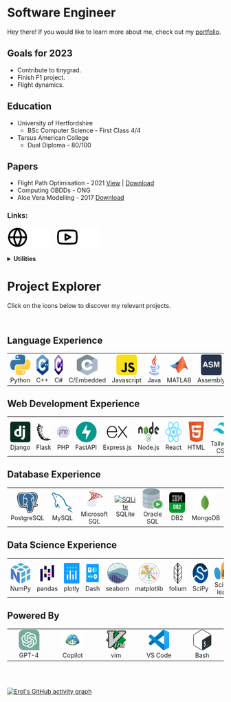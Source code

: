 # Software Engineer
Hey there! If you would like to learn more about me, check out my [portfolio](https://erolgelbul.com).


## Goals for 2023
* Contribute to tinygrad.
* Finish F1 project.
* Flight dynamics.


## Education

* University of Hertfordshire
  * BSc Computer Science - First Class 4/4
* Tarsus American College
  * Dual Diploma - 80/100

## Papers

* Flight Path Optimisation - 2021 [View](https://github.com/ErolGelbul/flight_path_optimisation) | [Download](https://drive.google.com/uc?export=download&id=1VK_rEmZJwPXao4yiDcjorkwUDwh60QAO)
* Computing OBDDs - ONG
* Aloe Vera Modelling - 2017 [Download](https://drive.google.com/uc?export=download&id=18VCWm5miUQJ5SFZ06rLlY7nB7DBAvRoQ)


### Links:
[![website](./img/globe-light.svg)](https://erolgelbul.com#gh-light-mode-only)
[![website](./img/globe-dark.svg)](https://erolgelbul.com#gh-dark-mode-only)
&nbsp;&nbsp;
[![website](./img/youtube-light.svg)](https://youtube.com/erolgelbul#gh-light-mode-only)
[![website](./img/youtube-dark.svg)](https://youtube.com/erolgelbul#gh-dark-mode-only)
&nbsp;&nbsp;


<details>
<summary><b>Utilities</b></summary>

### 09/04/2023:
![Profile views](https://komarev.com/ghpvc/?username=erolgelbul&color=blue)
</details>


# Project Explorer

Click on the icons below to discover my relevant projects.


<br>
<h2 align="left" id="macropower-tech">Language Experience</h2>
<table>
  <tr>
    <td align="center" width="96">
      <a href="https://github.com/ErolGelbul/the_brain">
        <img src="./img/tech/python.svg" width="48" height="48" alt="Python" />
      </a>
      <br>Python
    </td>
    <td align="center" width="96">
      <a href="https://github.com/ErolGelbul/anagram_solver">
        <img src="./img/tech/cpp.svg" width="48" height="48" alt="C++" />
      </a>
      <br>C++
    </td>
    <td align="center" width="96">
      <a href="https://github.com/ErolGelbul/adr">
        <img src="./img/tech/c--4.svg" width="48" height="48" alt="C#" />
      </a>
      <br>C#
    </td>
    <td align="center" width="96">
      <a href="https://github.com/ErolGelbul/autonomous_reliable_car">
        <img src="./img/tech/c.svg" width="48" height="48" alt="C/Embedded" />
      </a>
      <br>C/Embedded
    </td>
    <td align="center" width="96">
      <a href="https://github.com/ErolGelbul/number_guesser">
        <img src="./img/tech/javascript.svg" width="48" height="48" alt="Javascript" />
      </a>
      <br>Javascript
    </td>
    <td align="center" width="96">
      <a href="https://github.com/ErolGelbul/space_travel_and_recration_system/">
        <img src="./img/tech/java.svg" width="48" height="48" alt="Java" />
      </a>
      <br>Java
    </td>
    <td align="center" width="96">
      <a href="https://github.com/ErolGelbul/flight_path_optimisation">
        <img src="./img/tech/matlab.svg" width="48" height="48" alt="MATLAB" />
      </a>
      <br>MATLAB
    </td>
    <td align="center" width="96">
      <a href="https://github.com/ErolGelbul/low_level_graph_calculator" >
        <img src="./img/tech/asm.svg" width="48" height="48" alt="Assembly" />
      </a>
      <br>Assembly
    </td>
    <td align="center" width="96">
      <a href="https://github.com/ErolGelbul/flight_path_optimisation">
        <img src="./img/tech/latex.svg" width="48" height="48" alt="LaTeX" />
      </a>
      <br>LaTeX
    </td>
  </tr>
</table>


<h2 align="left" id="macropower-tech">Web Development Experience</h2>
<table>
  <tr>
    <td align="center" width="96">
      <a href="https://github.com/ErolGelbul/howpy">
        <img src="./img/tech/django.svg" width="48" height="48" alt="Django" />
      </a>
      <br>Django
    </td>
    <td align="center" width="96">
      <a href="https://github.com/ErolGelbul/snapscope">
        <img src="./img/tech/flask.svg" width="48" height="48" alt="Flask" />
      </a>
      <br>Flask
    </td>
    <td align="center" width="96">
      <a href="https://github.com/ErolGelbul/beam_database">
        <img src="./img/tech/php.svg" width="48" height="48" alt="PHP" />
      </a>
      <br>PHP
    </td>
    <td align="center" width="96">
      <a href="https://github.com/ErolGelbul/imbd_tracker">
        <img src="./img/tech/fastapi.svg" width="48" height="48" alt="FastAPI" />
      </a>
      <br>FastAPI
    </td>
    <td align="center" width="96">
      <a href="https://github.com/ErolGelbul/mayors_website">
        <img src="./img/tech/expressjs.svg" width="48" height="48" alt="Express.js" />
      </a>
      <br>Express.js
    </td>
    <td align="center" width="96">
      <a href="https://github.com/ErolGelbul/mayors_website">
        <img src="./img/tech/nodejs.svg" width="48" height="48" alt="Node.js" />
      </a>
      <br>Node.js
    </td>
    <td align="center" width="96">
      <a href="https://github.com/ErolGelbul/fommula1">
        <img src="./img/tech/react.svg" width="48" height="48" alt="React" />
      </a>
      <br>React
    </td>
    <td align="center" width="96">
      <a href="https://github.com/ErolGelbul/howpy" >
        <img src="./img/tech/html.svg" width="48" height="48" alt="HTML" />
      </a>
      <br>HTML
    </td>
    <td align="center" width="96">
      <a href="https://github.com/ErolGelbul/mayors_website">
        <img src="./img/tech/tailwind.svg" width="48" height="48" alt="Tailwind CSS" />
      </a>
      <br>Tailwind CSS
    </td>
  </tr>
</table>


<h2 align="left" id="macropower-tech">Database Experience</h2>
<table>
  <tr>
    <td align="center" width="96">
      <a href="https://github.com/ErolGelbul/image_zen_db">
        <img src="./img/tech/postgresql.svg" width="48" height="48" alt="PostgreSQL" />
      </a>
      <br>PostgreSQL
    </td>
    <td align="center" width="96">
      <a href="https://github.com/ErolGelbul/beam_database">
        <img src="./img/tech/mysql.svg" width="48" height="48" alt="MySQL" />
      </a>
      <br>MySQL
    </td>
    <td align="center" width="96">
      <a href="https://github.com/ErolGelbul/flight_booking_system">
        <img src="./img/tech/microsoft_sql.svg" width="48" height="48" alt="Microsoft SQL Server" />
      </a>
      <br>Microsoft SQL
    </td>
    <td align="center" width="96">
      <a href="https://github.com/ErolGelbul/4kdisplay">
        <img src="./img/tech/sqlite.svg" width="48" height="48" alt="SQLite" />
      </a>
      <br>SQLite
    </td>
    <td align="center" width="96">
      <a href="https://github.com/ErolGelbul/blastonbury_sql_project">
        <img src="./img/tech/oraclesql.svg" width="48" height="48" alt="Oracle SQL Server" />
      </a>
      <br>Oracle SQL
    </td>
    <td align="center" width="96">
      <a href="https://github.com/ErolGelbul">
        <img src="./img/tech/db2.svg" width="48" height="48" alt="IBM DB2" />
      </a>
      <br>DB2
    </td>
    <td align="center" width="96">
      <a href="https://github.com/ErolGelbul/imbd_tracker">
        <img src="./img/tech/mongodb.svg" width="48" height="48" alt="MongoDB" />
      </a>
      <br>MongoDB
    </td>
  </tr>
</table>



<h2 align="left" id="macropower-tech">Data Science Experience</h2>
<table>
  <tr>
    <td align="center" width="96">
      <a href="https://github.com/ErolGelbul/transaction_data_analysis">
        <img src="./img/tech/numpy.svg" width="48" height="48" alt="NumPy" />
      </a>
      <br>NumPy
    </td>
    <td align="center" width="96">
      <a href="https://github.com/ErolGelbul/customer_behavior_analysis">
        <img src="./img/tech/pandas.svg" width="48" height="48" alt="pandas" />
      </a>
      <br>pandas
    </td>
    <td align="center" width="96">
      <a href="https://github.com/ErolGelbul/wealth_watch">
        <img src="./img/tech/plotly.svg" width="48" height="48" alt="plotly" />
      </a>
      <br>plotly
    </td>
    <td align="center" width="96">
      <a href="https://github.com/ErolGelbul/stock_ticker">
        <img src="./img/tech/dash.png" width="48" height="48" alt="Dash" />
      </a>
      <br>Dash
    </td>
    <td align="center" width="96">
      <a href="https://github.com/ErolGelbul/used_car_sales">
        <img src="./img/tech/seaborn.svg" width="48" height="48" alt="seaborn" />
      </a>
      <br>seaborn
    </td>
    <td align="center" width="96">
      <a href="https://github.com/ErolGelbul/movies_data">
        <img src="./img/tech/matplotlib.svg" width="48" height="48" alt="Matplotlib" />
      </a>
      <br>matplotlib
    </td>
    <td align="center" width="96">
      <a href="https://github.com/ErolGelbul/water_consumption_analysis">
        <img src="./img/tech/folium.svg" width="48" height="48" alt="Folium" />
      </a>
      <br>folium
    </td>
    <td align="center" width="96">
      <a href="https://github.com/ErolGelbul/used_car_sales">
        <img src="./img/tech/scipy.svg" width="48" height="48" alt="SciPy" />
      </a>
      <br>SciPy
    </td>
    <td align="center" width="96">
      <a href="https://github.com/ErolGelbul/oil_data_classification">
        <img src="./img/tech/scikit-learn.svg" width="48" height="48" alt="Sk-learn" />
      </a>
      <br>Scikit-learn
    </td>
  </tr>
</table>


<h2 align="left" id="macropower-tech">Powered By</h2>
<table>
  <tr>
    <td align="center" width="96"> 
      <a href="https://github.com/ErolGelbul" >
        <img src="./img/tech/gpt3.svg" width="48" height="48" alt="ChatGPT" />
      </a>
      <br>GPT-4
    </td>
    <td align="center" width="96">
      <a href="https://github.com/ErolGelbul" >
        <img src="./img/tech/copilot.png" width="48" height="48" alt="GitHub Copilot" />
      </a>
      <br>Copilot
    </td>
    <td align="center"  width="96">
      <a href="https://github.com/ErolGelbul/vimrc">
        <img src="./img/tech/vim.svg" width="48" height="48" alt="vimrc" />
      </a>
      <br>vim
    </td>
    <td align="center"  width="96">
      <a href="https://github.com/ErolGelbul/vs_code_settings">
        <img src="./img/tech/vscode.svg" width="48" height="48" alt="vscode" />
      </a>
      <br>VS Code 
    </td>
    <td align="center" width="96">
      <a href="https://github.com/ErolGelbul/bash_scripts">
        <img src="./img/tech/bash.svg" width="48" height="48" alt="bash" />
      </a>
      <br>Bash
    </td>
  </tr>
</table>

<br />
<br />


[website]: https://erolgelbul.com
[youtube]: https://youtube.com/erolgelbul

[![Erol's GitHub activity graph](https://github-readme-activity-graph.cyclic.app/graph?username=erolgelbul&theme=react-dark)](https://github.com/erolgelbul/github-readme-activity-graph)

